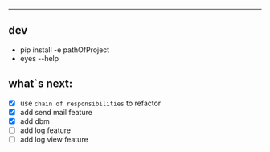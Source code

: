 ---
## dev

  - pip install -e pathOfProject
  - eyes --help

##  what`s next:
- [x] use `chain of responsibilities` to refactor
- [x] add send mail feature
- [x] add dbm
- [ ] add log feature
- [ ] add log view feature
